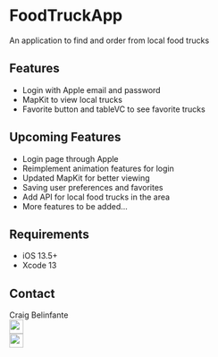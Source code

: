 # FoodTruckApp
An application to find and order from local food trucks

## Features

- Login with Apple email and password 
- MapKit to view local trucks
- Favorite button and tableVC to see favorite trucks

## Upcoming Features

- Login page through Apple
- Reimplement animation features for login
- Updated MapKit for better viewing
- Saving user preferences and favorites
- Add API for local food trucks in the area
- More features to be added...

## Requirements

- iOS 13.5+
- Xcode 13

## Contact

Craig Belinfante  
[ <img src="https://static.licdn.com/sc/h/al2o9zrvru7aqj8e1x2rzsrca" width="25"> ](https://www.linkedin.com/in/craigbelinfante/)  
[<img src="https://ssl.gstatic.com/ui/v1/icons/mail/rfr/gmail.ico" width="25">](mailto:craigbelinfante@gmail.com)
